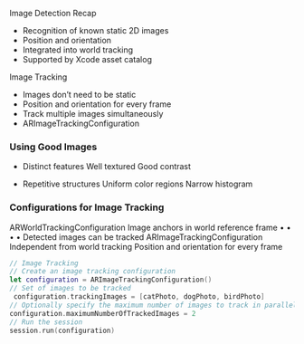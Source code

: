 


Image Detection
Recap

- Recognition of known static 2D images
- Position and orientation
- Integrated into world tracking
- Supported by Xcode asset catalog


Image Tracking

- Images don’t need to be static
- Position and orientation for every frame
- Track multiple images simultaneously
- ARImageTrackingConfiguration

### Using Good Images

- Distinct features Well textured Good contrast


- Repetitive structures Uniform color regions Narrow histogram



### Configurations for Image Tracking


ARWorldTrackingConfiguration
Image anchors in world reference frame
 • •
• •
 Detected images can be tracked ARImageTrackingConfiguration
Independent from world tracking Position and orientation for every frame



```swift
// Image Tracking
// Create an image tracking configuration
let configuration = ARImageTrackingConfiguration()
// Set of images to be tracked
 configuration.trackingImages = [catPhoto, dogPhoto, birdPhoto]
// Optionally specify the maximum number of images to track in parallel
configuration.maximumNumberOfTrackedImages = 2
// Run the session
session.run(configuration)
```